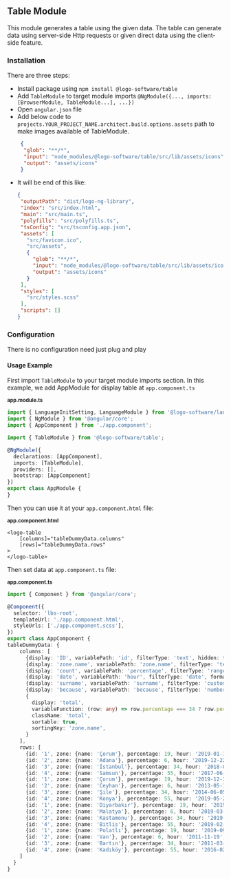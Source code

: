 ## Table Module

This module generates a table using the given data. The table can generate data using server-side Http requests or given direct data using the client-side feature.

### Installation
There are three steps:

 - Install package using `npm install @logo-software/table` 
 - Add `TableModule` to target module imports `@NgModule({..., imports: [BrowserModule, TableModule...], ...})`
 - Open `angular.json` file
 - Add below code to `projects.YOUR_PROJECT_NAME.architect.build.options.assets` path to make images available of TableModule.
   ```JSON
    {
     "glob": "**/*",
     "input": "node_modules/@logo-software/table/src/lib/assets/icons",
     "output": "assets/icons"
    }
   ```
 - It will be end of this like:
    ```JSON
    {
     "outputPath": "dist/logo-ng-library",
     "index": "src/index.html",
     "main": "src/main.ts",
     "polyfills": "src/polyfills.ts",
     "tsConfig": "src/tsconfig.app.json",
     "assets": [
       "src/favicon.ico",
       "src/assets",
       {
         "glob": "**/*",
         "input": "node_modules/@logo-software/table/src/lib/assets/icons",
         "output": "assets/icons"
       }
     ],
     "styles": [
       "src/styles.scss"
     ],
     "scripts": []
    }
    ```
### Configuration

There is no configuration need just plug and play

#### Usage Example

First import `TableModule` to your target module imports section. In this example, we add AppModule for display table at `app.component.ts`
 
<sub>**app.module.ts**</sub>
```typescript
import { LanguageInitSetting, LanguageModule } from '@logo-software/language'; 
import { NgModule } from '@angular/core'; 
import { AppComponent } from './app.component'; 

import { TableModule } from '@logo-software/table';

@NgModule({
  declarations: [AppComponent],
  imports: [TableModule],
  providers: [],
  bootstrap: [AppComponent]
})
export class AppModule {
}
```

Then you can use it at your `app.component.html` file:

<sub>**app.component.html**</sub>
```hmtl
<logo-table 
    [columns]="tableDummyData.columns" 
    [rows]="tableDummyData.rows"
>
</logo-table>
```

Then set data at `app.component.ts` file:

<sub>**app.component.ts**</sub>

```typescript
import { Component } from '@angular/core';

@Component({
  selector: 'lbs-root',
  templateUrl: './app.component.html',
  styleUrls: ['./app.component.scss'],
})
export class AppComponent {
tableDummyData: { 
    columns: [
      {display: 'ID', variablePath: 'id', filterType: 'text', hidden: false},
      {display: 'zone.name', variablePath: 'zone.name', filterType: 'text', sortable: true},
      {display: 'count', variablePath: 'percentage', filterType: 'range', format: '1.1-3:"en-EN"', sortable: true},
      {display: 'date', variablePath: 'hour', filterType: 'date', format: 'yyyy.MM.dd HH:mm', sortable: true},
      {display: 'surname', variablePath: 'surname', filterType: 'custom'},
      {display: 'because', variablePath: 'because', filterType: 'number', format: '4.2-3', sortable: true},
      {
        display: 'total',
        variableFunction: (row: any) => row.percentage === 34 ? row.percentage + ' added text adsasd asdasdasd asdsad ' : 0,
        className: 'total',
        sortable: true,
        sortingKey: 'zone.name',
      }
    ],
    rows: [
      {id: '1', zone: {name: 'Çorum'}, percentage: 19, hour: '2019-01-13', surname: 'konakcı', because: 2132131},
      {id: '2', zone: {name: 'Adana'}, percentage: 6, hour: '2019-12-22', surname: 'meydancı', because: 1235},
      {id: '3', zone: {name: 'İstanbul'}, percentage: 34, hour: '2018-03-13', surname: 'uyar', because: 54466},
      {id: '4', zone: {name: 'Samsun'}, percentage: 55, hour: '2017-06-15', surname: 'güler', because: 65467},
      {id: '1', zone: {name: 'Çorum'}, percentage: 19, hour: '2019-12-31', surname: 'sevim', because: 9876543},
      {id: '2', zone: {name: 'Ceyhan'}, percentage: 6, hour: '2013-05-11', surname: 'çakmak', because: 4556132},
      {id: '3', zone: {name: 'Şile'}, percentage: 34, hour: '2014-06-05', surname: 'duran', because: 543567},
      {id: '4', zone: {name: 'Konya'}, percentage: 55, hour: '2019-05-23', surname: 'güleç', because: 743567},
      {id: '1', zone: {name: 'Diyarbakır'}, percentage: 19, hour: '2019-07-05', surname: 'toraman', because: 98723567},
      {id: '2', zone: {name: 'Malatya'}, percentage: 6, hour: '2019-03-15', surname: 'kandır', because: 43787654},
      {id: '3', zone: {name: 'Kastamonu'}, percentage: 34, hour: '2019-08-13', surname: 'misafir', because: 123824},
      {id: '4', zone: {name: 'Bitlis'}, percentage: 55, hour: '2019-02-03', surname: 'deneme', because: 234567},
      {id: '1', zone: {name: 'Polatlı'}, percentage: 19, hour: '2019-09-21', surname: 'deneme', because: 23589},
      {id: '2', zone: {name: 'Van'}, percentage: 6, hour: '2011-11-19', surname: 'deneme', because: 354353},
      {id: '3', zone: {name: 'Bartın'}, percentage: 34, hour: '2011-03-23', surname: 'deneme', because: 34539},
      {id: '4', zone: {name: 'Kadıköy'}, percentage: 55, hour: '2016-02-27', surname: 'deneme', because: 93922},
    ]
  }
}
```
